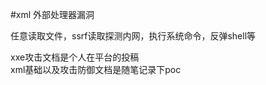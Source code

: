 #xml 外部处理器漏洞  
  
任意读取文件，ssrf读取探测内网，执行系统命令，反弹shell等  
  
xxe攻击文档是个人在平台的投稿  
xml基础以及攻击防御文档是随笔记录下poc  
